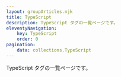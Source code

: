 ```yaml
---
layout: groupArticles.njk
title: TypeScript
description: TypeScript タグの一覧ページです。
eleventyNavigation:
    key: TypeScript
    order: 0
pagination:
    data: collections.TypeScript
---
```


TypeScript タグの一覧ページです。
